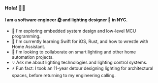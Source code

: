 ### Hola! 🙋‍♂️

#### I am a software engineer 🌞 and lighting designer 🌛 in NYC.

- 🔭 I'm exploring embedded system design and low-level MCU programming.
- 🌱 I'm currently learning Swift for iOS, Rust, and how to wrestle with Home Assistant.
- 🙌 I'm looking to collaborate on smart lighting and other home automation projects.
- 💡 Ask me about lighting technologies and lighting control systems.
- ⚡ Fun fact: I took an 11-year detour designing lighting for architectural spaces, before returning to my engineering calling.
